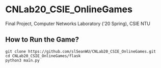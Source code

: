 # CNLab20_CSIE_OnlineGames
Final Project, Computer Networks Laboratory ('20 Spring), CSIE NTU

## How to Run the Game?
```
git clone https://github.com/slSeanWU/CNLab20_CSIE_OnlineGames.git
cd CNLab20_CSIE_OnlineGames/flask
python3 main.py
```
